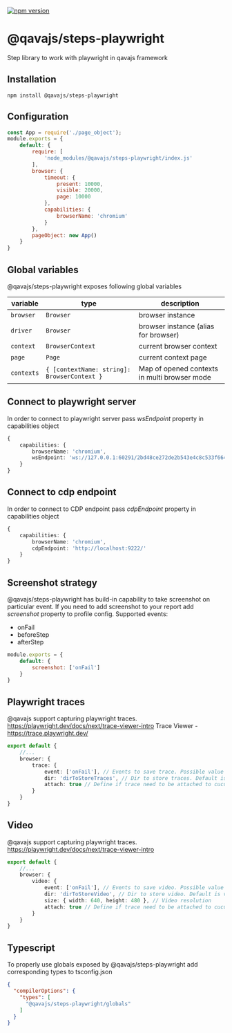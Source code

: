 [![npm version](https://badge.fury.io/js/@qavajs%2Fsteps-playwright.svg)](https://badge.fury.io/js/@qavajs%2Fsteps-playwright)

# @qavajs/steps-playwright
Step library to work with playwright in qavajs framework

## Installation

`npm install @qavajs/steps-playwright`

## Configuration
```javascript
const App = require('./page_object');
module.exports = {
    default: {
        require: [
            'node_modules/@qavajs/steps-playwright/index.js'
        ],
        browser: {
            timeout: {
                present: 10000,
                visible: 20000,
                page: 10000
            },
            capabilities: {
                browserName: 'chromium'
            }
        },
        pageObject: new App()
    }
}
```

## Global variables
@qavajs/steps-playwright exposes following global variables
         
| variable   | type                                        | description                                  |
|------------|---------------------------------------------|----------------------------------------------|
| `browser`  | `Browser`                                   | browser instance                             |
| `driver`   | `Browser`                                   | browser instance (alias for browser)         |
| `context`  | `BrowserContext`                            | current browser context                      |
| `page`     | `Page`                                      | current context page                         |
| `contexts` | `{ [contextName: string]: BrowserContext }` | Map of opened contexts in multi browser mode |

## Connect to playwright server
In order to connect to playwright server pass _wsEndpoint_ property in capabilities object
```typescript
{
    capabilities: {
        browserName: 'chromium',
        wsEndpoint: 'ws://127.0.0.1:60291/2bd48ce272de2b543e4c8c533f664b83'    
    }
}
```

## Connect to cdp endpoint
In order to connect to CDP endpoint pass _cdpEndpoint_ property in capabilities object 
```typescript
{
    capabilities: {
        browserName: 'chromium',
        cdpEndpoint: 'http://localhost:9222/'    
    }
}
```

## Screenshot strategy
@qavajs/steps-playwright has build-in capability to take screenshot on particular event. If you need to add 
screenshot to your report add _screenshot_ property to profile config.
Supported events:
- onFail
- beforeStep
- afterStep

```javascript
module.exports = {
    default: {
        screenshot: ['onFail']
    }
}
```

## Playwright traces
@qavajs support capturing playwright traces. https://playwright.dev/docs/next/trace-viewer-intro
Trace Viewer - https://trace.playwright.dev/

```typescript
export default {
    //...
    browser: {
        trace: {
            event: ['onFail'], // Events to save trace. Possible value onFail or afterScenario 
            dir: 'dirToStoreTraces', // Dir to store traces. Default is traces/
            attach: true // Define if trace need to be attached to cucumber report. Default false
        }
    }
}
```

## Video
@qavajs support capturing playwright traces. https://playwright.dev/docs/next/trace-viewer-intro
```typescript
export default {
    //...
    browser: {
        video: {
            event: ['onFail'], // Events to save video. Possible value onFail or afterScenario 
            dir: 'dirToStoreVideo', // Dir to store video. Default is video/
            size: { width: 640, height: 480 }, // Video resolution
            attach: true // Define if trace need to be attached to cucumber report. Default false
        }
    }
}
```

## Typescript
To properly use globals exposed by @qavajs/steps-playwright add corresponding types to tsconfig.json
```json
{
  "compilerOptions": {
    "types": [
      "@qavajs/steps-playwright/globals"
    ]
  }
}
```


